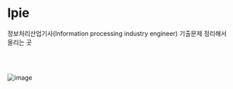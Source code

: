 # Ipie
정보처리산업기사(Information processing industry engineer) 
기출문제 정리해서 올리는 곳 

<br>
<br>

![image](https://user-images.githubusercontent.com/80014509/230012861-dc075955-2c59-41f8-b5d1-1eb7c1870c2f.png)
